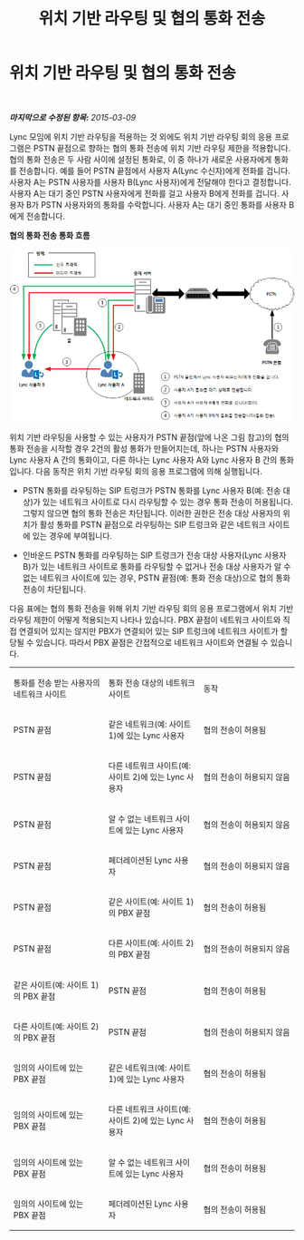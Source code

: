 ﻿---
title: 위치 기반 라우팅 및 협의 통화 전송
TOCTitle: 위치 기반 라우팅 및 협의 통화 전송
ms:assetid: b12460c2-36c8-481f-b867-fe10dc1c0bdf
ms:mtpsurl: https://technet.microsoft.com/ko-kr/library/Dn362836(v=OCS.15)
ms:contentKeyID: 56270289
ms.date: 08/24/2015
mtps_version: v=OCS.15
ms.translationtype: HT
---

# 위치 기반 라우팅 및 협의 통화 전송

 

_**마지막으로 수정된 항목:** 2015-03-09_

Lync 모임에 위치 기반 라우팅을 적용하는 것 외에도 위치 기반 라우팅 회의 응용 프로그램은 PSTN 끝점으로 향하는 협의 통화 전송에 위치 기반 라우팅 제한을 적용합니다. 협의 통화 전송은 두 사람 사이에 설정된 통화로, 이 중 하나가 새로운 사용자에게 통화를 전송합니다. 예를 들어 PSTN 끝점에서 사용자 A(Lync 수신자)에게 전화를 겁니다. 사용자 A는 PSTN 사용자를 사용자 B(Lync 사용자)에게 전달해야 한다고 결정합니다. 사용자 A는 대기 중인 PSTN 사용자에게 전화를 걸고 사용자 B에게 전화를 겁니다. 사용자 B가 PSTN 사용자와의 통화를 수락합니다. 사용자 A는 대기 중인 통화를 사용자 B에게 전송합니다.

**협의 통화 전송 통화 흐름**

![회의에 대한 위치 기반 라우팅 다이어그램](images/Dn362836.e4d43d6f-23d2-49c9-b12b-15248a743f92(OCS.15).jpg "회의에 대한 위치 기반 라우팅 다이어그램")

위치 기반 라우팅을 사용할 수 있는 사용자가 PSTN 끝점(앞에 나온 그림 참고)의 협의 통화 전송을 시작할 경우 2건의 활성 통화가 만들어지는데, 하나는 PSTN 사용자와 Lync 사용자 A 간의 통화이고, 다른 하나는 Lync 사용자 A와 Lync 사용자 B 간의 통화입니다. 다음 동작은 위치 기반 라우팅 회의 응용 프로그램에 의해 실행됩니다.

  - PSTN 통화를 라우팅하는 SIP 트렁크가 PSTN 통화를 Lync 사용자 B(예: 전송 대상)가 있는 네트워크 사이트로 다시 라우팅할 수 있는 경우 통화 전송이 허용됩니다. 그렇지 않으면 협의 통화 전송은 차단됩니다. 이러한 권한은 전송 대상 사용자의 위치가 활성 통화를 PSTN 끝점으로 라우팅하는 SIP 트렁크와 같은 네트워크 사이트에 있는 경우에 부여됩니다.

  - 인바운드 PSTN 통화를 라우팅하는 SIP 트렁크가 전송 대상 사용자(Lync 사용자 B)가 있는 네트워크 사이트로 통화를 라우팅할 수 없거나 전송 대상 사용자가 알 수 없는 네트워크 사이트에 있는 경우, PSTN 끝점(예: 통화 전송 대상)으로 협의 통화 전송이 차단됩니다.

다음 표에는 협의 통화 전송을 위해 위치 기반 라우팅 회의 응용 프로그램에서 위치 기반 라우팅 제한이 어떻게 적용되는지 나타나 있습니다. PBX 끝점이 네트워크 사이트와 직접 연결되어 있지는 않지만 PBX가 연결되어 있는 SIP 트렁크에 네트워크 사이트가 할당될 수 있습니다. 따라서 PBX 끝점은 간접적으로 네트워크 사이트와 연결될 수 있습니다.


<table>
<colgroup>
<col style="width: 33%" />
<col style="width: 33%" />
<col style="width: 33%" />
</colgroup>
<tbody>
<tr class="odd">
<td><p>통화를 전송 받는 사용자의 네트워크 사이트</p></td>
<td><p>통화 전송 대상의 네트워크 사이트</p></td>
<td><p>동작</p></td>
</tr>
<tr class="even">
<td><p>PSTN 끝점</p></td>
<td><p>같은 네트워크(예: 사이트 1)에 있는 Lync 사용자</p></td>
<td><p>협의 전송이 허용됨</p></td>
</tr>
<tr class="odd">
<td><p>PSTN 끝점</p></td>
<td><p>다른 네트워크 사이트(예: 사이트 2)에 있는 Lync 사용자</p></td>
<td><p>협의 전송이 허용되지 않음</p></td>
</tr>
<tr class="even">
<td><p>PSTN 끝점</p></td>
<td><p>알 수 없는 네트워크 사이트에 있는 Lync 사용자</p></td>
<td><p>협의 전송이 허용되지 않음</p></td>
</tr>
<tr class="odd">
<td><p>PSTN 끝점</p></td>
<td><p>페더레이션된 Lync 사용자</p></td>
<td><p>협의 전송이 허용되지 않음</p></td>
</tr>
<tr class="even">
<td><p>PSTN 끝점</p></td>
<td><p>같은 사이트(예: 사이트 1)의 PBX 끝점</p></td>
<td><p>협의 전송이 허용됨</p></td>
</tr>
<tr class="odd">
<td><p>PSTN 끝점</p></td>
<td><p>다른 사이트(예: 사이트 2)의 PBX 끝점</p></td>
<td><p>협의 전송이 허용되지 않음</p></td>
</tr>
<tr class="even">
<td><p>같은 사이트(예: 사이트 1)의 PBX 끝점</p></td>
<td><p>PSTN 끝점</p></td>
<td><p>협의 전송이 허용됨</p></td>
</tr>
<tr class="odd">
<td><p>다른 사이트(예: 사이트 2)의 PBX 끝점</p></td>
<td><p>PSTN 끝점</p></td>
<td><p>협의 전송이 허용되지 않음</p></td>
</tr>
<tr class="even">
<td><p>임의의 사이트에 있는 PBX 끝점</p></td>
<td><p>같은 네트워크(예: 사이트 1)에 있는 Lync 사용자</p></td>
<td><p>협의 전송이 허용됨</p></td>
</tr>
<tr class="odd">
<td><p>임의의 사이트에 있는 PBX 끝점</p></td>
<td><p>다른 네트워크 사이트(예: 사이트 2)에 있는 Lync 사용자</p></td>
<td><p>협의 전송이 허용됨</p></td>
</tr>
<tr class="even">
<td><p>임의의 사이트에 있는 PBX 끝점</p></td>
<td><p>알 수 없는 네트워크 사이트에 있는 Lync 사용자</p></td>
<td><p>협의 전송이 허용됨</p></td>
</tr>
<tr class="odd">
<td><p>임의의 사이트에 있는 PBX 끝점</p></td>
<td><p>페더레이션된 Lync 사용자</p></td>
<td><p>협의 전송이 허용됨</p></td>
</tr>
</tbody>
</table>

